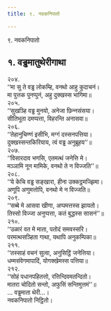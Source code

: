 ```yaml
---
title: ९. नवकनिपातो

---
```

९. नवकनिपातो  


## १. वड्ढमातुथेरीगाथा

२०४.  
‘‘मा सु ते वड्ढ लोकम्हि, वनथो आहु कुदाचनं।  
मा पुत्तक पुनप्पुनं, अहु दुक्खस्स भागिमा॥  
२०५.  
‘‘सुखञ्हि वड्ढ मुनयो, अनेजा छिन्‍नसंसया।  
सीतिभूता दमप्पत्ता, विहरन्ति अनासवा॥  
२०६.  
‘‘तेहानुचिण्णं इसीभि, मग्गं दस्सनपत्तिया।  
दुक्खस्सन्तकिरियाय, त्वं वड्ढ अनुब्रूहय’’॥  
२०७.  
‘‘विसारदाव भणसि, एतमत्थं जनेत्ति मे।  
मञ्‍ञामि नून मामिके, वनथो ते न विज्‍जति’’॥  
२०८.  
‘‘ये केचि वड्ढ सङ्खारा, हीना उक्‍कट्ठमज्झिमा।  
अणूपि अणुमत्तोपि, वनथो मे न विज्‍जति॥  
२०९.  
‘‘सब्बे मे आसवा खीणा, अप्पमत्तस्स झायतो।  
तिस्सो विज्‍जा अनुप्पत्ता, कतं बुद्धस्स सासनं’’॥  
२१०.  
‘‘उळारं वत मे माता, पतोदं समवस्सरि।  
परमत्थसञ्हिता गाथा, यथापि अनुकम्पिका॥  
२११.  
‘‘तस्साहं वचनं सुत्वा, अनुसिट्ठिं जनेत्तिया।  
धम्मसंवेगमापादिं, योगक्खेमस्स पत्तिया॥  
२१२.  
‘‘सोहं पधानपहितत्तो, रत्तिन्दिवमतन्दितो।  
मातरा चोदितो सन्तो, अफुसिं सन्तिमुत्तमं’’॥  
… वड्ढमाता थेरी…।  
नवकनिपातो निट्ठितो।  